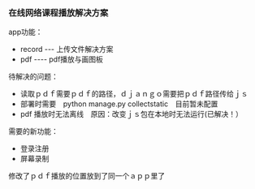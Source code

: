 ### 在线网络课程播放解决方案

app功能：
- record --- 上传文件解决方案
- pdf ---- pdf播放与画图板

待解决的问题：
- 读取ｐｄｆ需要ｐｄｆ的路径，ｄｊａｎｇｏ需要把ｐｄｆ路径传给ｊｓ
- 部署时需要　python manage.py collectstatic　目前暂未配置
- pdf 播放时无法离线　原因：改变ｊｓ包在本地时无法运行(已解决！）

需要的新功能：
- 登录注册
- 屏幕录制

修改了ｐｄｆ播放的位置放到了同一个ａｐｐ里了

